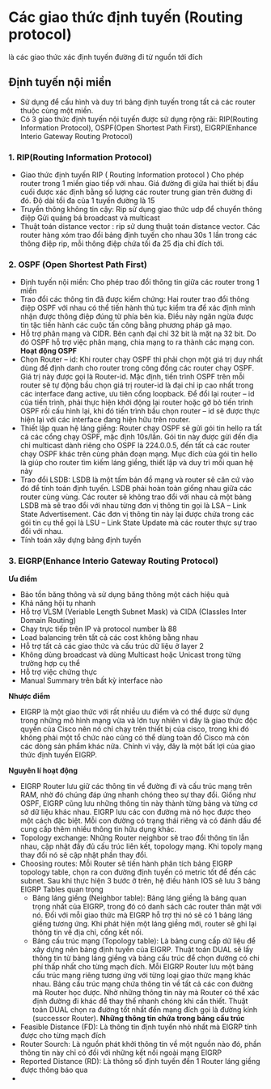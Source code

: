 # Các giao thức định tuyến (Routing protocol)
là các giao thức xác định tuyến đường đi từ nguồn tới đích
## Định tuyến nội miền
- Sử dụng để cấu hình và duy trì bảng định tuyến trong tất cả các router thuộc cùng một miền.
- Có 3 giao thức định tuyến nội tuyến được sử dụng rộng rãi: RIP(Routing Information Protocol), OSPF(Open Shortest Path First), EIGRP(Enhance Interio Gateway Routing Protocol)
### 1. RIP(Routing Information Protocol)
- Giao thức định tuyến RIP ( Routing Information protocol ) Cho phép router trong 1 miền giao tiếp với nhau. Giá đường đi giữa hai thiết bị đầu cuối được xác định bằng số lượng các router trung gian trên đường đi đó. Độ dài tối đa của 1 tuyến đường là 15
- Truyền thông không tin cậy: Rip sử dụng giao thức udp để chuyển thông điệp Gửi quảng bá broadcast và multicast
- Thuật toán distance vector : rip sử dung thuật toán distance vector. Các router hàng xóm trao đổi bảng định tuyến cho nhau 30s 1 lần trong các thông điệp rip, mỗi thông điệp chứa tối đa 25 địa chỉ đích tới.
### 2. OSPF (Open Shortest Path First)
- Định tuyến nội miền: Cho phép trao đổi thông tin giữa các router trong 1 miền
 - Trao đổi các thông tin đã được kiểm chứng: Hai router trao đổi thông điệp OSPF với nhau có thể tiến hành thủ tục kiểm tra để xác định mình nhận được thông điệp đúng từ phía bên kia. Điều này ngăn ngừa được tin tặc tiến hành các cuộc tấn công bằng phương pháp gả mạo.
- Hỗ trợ phân mạng và CIDR. Bên cạnh đại chỉ 32 bit là mặt nạ 32 bit. Do đó OSPF hỗ trợ việc phân mạng, chia mạng to ra thành các mạng con.
**Hoạt động OSPF**
- Chọn Router – id: Khi router chạy OSPF  thì phải chọn một giá trị duy nhất  dùng để định danh cho router trong công đồng các router chạy OSPF. Giá trị này được gọi là Router-id. Mặc định, tiến trình OSPF trên mỗi router sẽ tự động bầu chọn giá trị router-id là đại chỉ ip cao nhất trong các interface  đang active, ưu tiên cổng loopback. Để đổi lại router – id của tiến trình, phải thực hiện khởi động lại router hoặc gỡ bỏ tiến trình OSPF rồi cấu hình lại, khi đó tiến trình bầu chọn router – id sẽ được thực hiện lại với các interface đang hiện hữu trên router.
- Thiết lập quan hệ láng giềng: Router chạy OSPF sẽ gửi gói tin  hello ra tất cả các cổng chạy OSPF, mặc định 10s/lần. Gói tin này được gửi đến địa chỉ multicast dành riêng cho OSPF là 224.0.0.5, đến tất cả các router chạy OSPF khác trên cùng phân đoạn mạng. Mục đích của gói tin hello là giúp cho router tìm kiếm láng giềng, thiết lập và duy trì mối quan hệ này
- Trao đổi LSDB: LSDB là một tấm bản đồ mạng và router sẽ căn cứ vào đó để tính toán định tuyến. LSDB phải hoàn toàn giống nhau giữa các router cùng vùng. Các router sẽ không trao đổi với nhau cả một bảng LSDB mà sẽ trao đổi với nhau từng đơn vị thông tin gọi là LSA – Link State Advertisement. Các đơn vị thông tin này lại được chứa trong các gói tin cụ thể gọi là LSU – Link State Update mà các router thực sự trao đổi với nhau.
- Tính toán xây dựng bảng định tuyến
###  3. EIGRP(Enhance Interio Gateway Routing Protocol)
**Ưu điểm**
- Bảo tồn băng thông và sử dụng băng thông một cách hiệu quả
- Khả năng hội tụ nhanh
- Hỗ trợ VLSM (Veriable Length Subnet Mask) và CIDA (Classles Inter Domain Routing)
- Chạy trực tiếp trên IP và protocol number là 88
- Load balancing trên tất cả các cost không bằng nhau
- Hỗ trợ tất cả các giao thức và cấu trúc dữ liệu ở layer 2
- Không dùng broadcast và dùng Multicast hoặc Unicast trong từng trường hợp cụ thể
- Hỗ trợ việc chứng thực
- Manual Summary trên bất kỳ interface nào

**Nhược điểm**
- EIGRP là một giao thức với rất nhiều ưu điểm và có thể được sử dụng trong những mô hình mạng vừa và lớn tuy nhiên vì đây là giao thức độc quyền của Cisco nên nó chỉ chạy trên thiết bị của cisco, trong khi đó không phải một tổ chức nào cũng có thể dùng toàn đồ Cisco mà còn các dòng sản phẩm khác nữa. Chính vì vậy, đây là một bất lợi của giao thức định tuyến EIGRP.

**Nguyên lí hoạt động**
- EIGRP Router lưu giữ các thông tin về đường đi và cấu trúc mạng trên RAM, nhờ đó chúng đáp ứng nhanh chóng theo sự thay đổi. Giống như OSPF, EIGRP cũng lưu những thông tin này thành từng bảng và từng cơ sở dữ liệu khác nhau. EIGRP lưu các con đường mà nó học được theo một cách đặc biệt. Mỗi con đường có trạng thái riêng và có đánh dấu để cung cấp thêm nhiều thông tin hữu dụng khác.
- Topology exchange: Những Router neighbor sẽ trao đổi thông tin lẫn nhau, cập nhật đầy đủ cấu trúc liên kết, topology mạng. Khi topoly mạng thay đổi nó sẽ cập nhật phần thay đổi.
- Choosing routes: Mỗi Router sẽ tiến hành phân tích bảng EIGRP topology table, chọn ra con đường định tuyến có metric tốt để đến các subnet. Sau khi thực hiện 3 bước ở trên, hệ điều hành IOS sẽ lưu 3 bảng EIGRP Tables quan trọng
  - Bảng láng giềng (Neighbor table): Bảng láng giềng là bảng quan trọng nhất của EIGRP, trong đó có danh sách các router thân mật với nó. Đối với mỗi giao thức mà EIGRP hỗ trợ thì nó sẽ có 1 bảng láng giềng tương ứng. Khi phát hiện một láng giềng mới, router sẽ ghi lại thông tin về địa chỉ, cổng kết nối.
  - Bảng cấu trúc mạng (Topology table): Là bảng cung cấp dữ liệu để xây dựng nên bảng định tuyến của EIGRP. Thuật toán DUAL sẽ lấy thông tin từ bảng láng giềng và bảng cấu trúc để chọn đường có chi phí thấp nhất cho từng mạch đích. Mỗi EIGRP Router lưu một bảng cấu trúc mạng riêng tương ứng với từng loại giao thức mạng khác nhau. Bảng cấu trúc mạng chứa thông tin về tất cả các con đường mà Router học được. Nhờ những thông tin này mà Router có thể xác định đường đi khác để thay thế nhanh chóng khi cần thiết. Thuật toán DUAL chọn ra đường tốt nhất đến mạng đích gọi là đường kính (successor Router).
**Những thông tin chứa trong bảng cấu trúc**
- Feasible Distance (FD): Là thông tin định tuyến nhỏ nhất mà EIGRP tính được cho từng mạch đích
- Router Sourch: Là nguồn phát khởi thông tin về một nguồn nào đó, phần thông tin này chỉ có đối với những kết nối ngoài mạng EIGRP
- Reported Distance (RD): Là thông số định tuyến đến 1 Router láng giềng được thông báo qua
- 